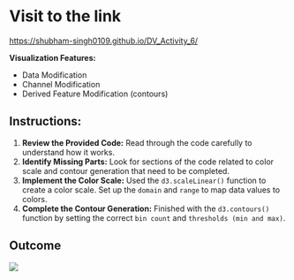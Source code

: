 # Visit to the link
https://shubham-singh0109.github.io/DV_Activity_6/


**Visualization Features:**

* Data Modification
* Channel Modification
* Derived Feature Modification (contours)


## Instructions:

1. **Review the Provided Code:** Read through the code carefully to understand how it works.
2. **Identify Missing Parts:** Look for sections of the code related to color scale and contour generation that need to be completed.
3. **Implement the Color Scale:** Used the `d3.scaleLinear()` function to create a color scale. Set up the `domain` and `range` to map data values to colors.
4. **Complete the Contour Generation:** Finished with the `d3.contours()` function by setting the correct `bin count` and `thresholds (min and max)`.

## Outcome

<img src="imgs/preview.gif">
